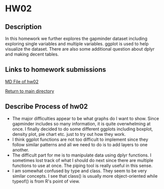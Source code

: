 # HW02

## Description

In this homework we further explores the gapminder dataset including exploring single variables and multiple variables. ggplot is used to help visualize the dataset. There are also some additional question about dplyr and making decent tables.

## Links to homework submissions

[MD File of hw02](https://github.com/qiaoyuet/STAT545-hw-Tang-Qiaoyue/blob/master/hw02/hw02.md)

[Return to main directory](https://github.com/qiaoyuet/STAT545-hw-Tang-Qiaoyue)

## Describe Process of hw02

- The major difficulties appear to be what graphs do I want to show. Since gapminder includes so many information, it is quite overwhelming at once. I finally decided to do some different ggplots including boxplot, density plot, pie chart etc. just to try out how they work.
- I think ggplot functions are not too difficult to implement since they follow similar patterns and all we need to do is to add layers to one another.
- The difficult part for me is to manipulate data using dplyr functions. I sometimes lost track of what I should do next since there are multiple functions to use at once. The piping tool is really useful in this sense.
- I am somewhat confused by type and class. They seem to be very similar concepts. I see that class() is usually more object-oriented while typeof() is from R's point of view.

